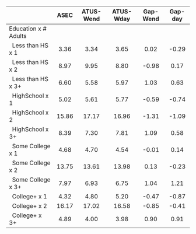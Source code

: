 
|                      |         ASEC |    ATUS-Wend |    ATUS-Wday |     Gap-Wend |      Gap-day |
| -------------------- | :----------: | :----------: | :----------: | :----------: | :----------: |
| Education x # Adults |              |              |              |              |              |
| &nbsp;&nbsp;Less than HS x 1 |         3.36 |         3.34 |         3.65 |         0.02 |        -0.29 |
| &nbsp;&nbsp;Less than HS x 2 |         8.97 |         9.95 |         8.80 |        -0.98 |         0.17 |
| &nbsp;&nbsp;Less than HS x 3+ |         6.60 |         5.58 |         5.97 |         1.03 |         0.63 |
| &nbsp;&nbsp;HighSchool x 1 |         5.02 |         5.61 |         5.77 |        -0.59 |        -0.74 |
| &nbsp;&nbsp;HighSchool x 2 |        15.86 |        17.17 |        16.96 |        -1.31 |        -1.09 |
| &nbsp;&nbsp;HighSchool x 3+ |         8.39 |         7.30 |         7.81 |         1.09 |         0.58 |
| &nbsp;&nbsp;Some College x 1 |         4.68 |         4.70 |         4.54 |        -0.01 |         0.14 |
| &nbsp;&nbsp;Some College x 2 |        13.75 |        13.61 |        13.98 |         0.13 |        -0.23 |
| &nbsp;&nbsp;Some College x 3+ |         7.97 |         6.93 |         6.75 |         1.04 |         1.21 |
| &nbsp;&nbsp;College+ x 1 |         4.32 |         4.80 |         5.20 |        -0.47 |        -0.87 |
| &nbsp;&nbsp;College+ x 2 |        16.17 |        17.02 |        16.58 |        -0.85 |        -0.41 |
| &nbsp;&nbsp;College+ x 3+ |         4.89 |         4.00 |         3.98 |         0.90 |         0.91 |


